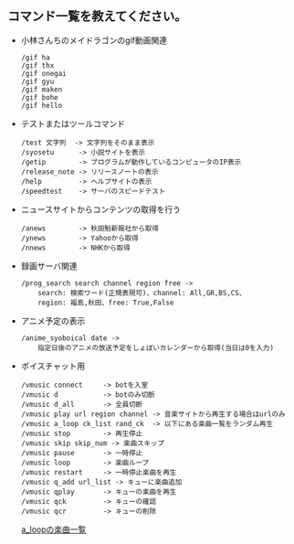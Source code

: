 ## コマンド一覧を教えてください。

- 小林さんちのメイドラゴンのgif動画関連
    ```
    /gif ha
    /gif thx
    /gif onegai
    /gif gyu
    /gif maken
    /gif bohe
    /gif hello
    ```

- テストまたはツールコマンド
    ```
    /test 文字列  -> 文字列をそのまま表示
    /syosetu      -> 小説サイトを表示
    /getip        -> プログラムが動作しているコンピュータのIP表示
    /release_note -> リリースノートの表示
    /help         -> ヘルプサイトの表示
    /speedtest    -> サーバのスピードテスト
    ```

- ニュースサイトからコンテンツの取得を行う
    ```
    /anews        -> 秋田魁新報社から取得
    /ynews        -> Yahooから取得
    /nnews        -> NHKから取得
    ```

- 録画サーバ関連
    ```
    /prog_search search channel region free ->   
        search: 検索ワード(正規表現可)、channel: All,GR,BS,CS、
        region: 福島,秋田、free: True,False
    ```

- アニメ予定の表示
    ```
    /anime_syoboical date -> 
        指定日後のアニメの放送予定をしょぼいカレンダーから取得(当日は0を入力)
    ```
- ボイスチャット用
    ```
    /vmusic connect     -> botを入室
    /vmusic d           -> botのみ切断
    /vmusic d_all       -> 全員切断
    /vmusic play url region channel -> 音楽サイトから再生する場合はurlのみ
    /vmusic a_loop ck_list rand_ck  -> 以下にある楽曲一覧をランダム再生
    /vmusic stop        -> 再生停止
    /vmusic skip skip_num -> 楽曲スキップ
    /vmusic pause       -> 一時停止
    /vmusic loop        -> 楽曲ループ
    /vmusic restart     -> 一時停止楽曲を再生
    /vmusic q_add url_list -> キューに楽曲追加
    /vmusic qplay       -> キューの楽曲を再生
    /vmusic qck         -> キューの確認
    /vmusic qcr         -> キューの削除 
    ```
    [a_loopの楽曲一覧](https://github.com/stuayu/Abot_discord/tree/main/src/playlist)
